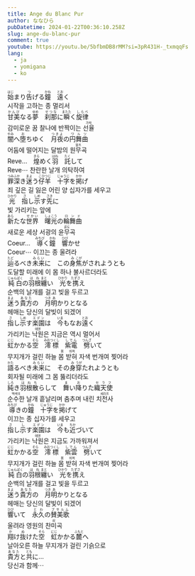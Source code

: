 ```yaml
---
title: Ange du Blanc Pur
author: ななひら
pubDatetime: 2024-01-22T00:36:10.258Z
slug: ange-du-blanc-pur
comment: true
youtube: https://youtu.be/5bfbmDB8rMM?si=3pR431H-_txmqqFs
lang:
  - ja
  - yomigana
  - ko
---
```


<div>
    <div class="lang-ja"><ruby>始<rp>(</rp><rt>はじ</rt><rp>)</rp></ruby>まり<ruby>告<rp>(</rp><rt>つ</rt><rp>)</rp></ruby>げる<ruby>鐘<rp>(</rp><rt>かね</rt><rp>)</rp></ruby>　<ruby>遠<rp>(</rp><rt>とお</rt><rp>)</rp></ruby>く</div>
    <div class="lang-ko">시작을 고하는 종 멀리서</div>
</div>
<div>
    <div class="lang-ja"><ruby>甘美<rp>(</rp><rt>かんび</rt><rp>)</rp></ruby>なる<ruby>夢<rp>(</rp><rt>ゆめ</rt><rp>)</rp></ruby>　<ruby>刹那<rp>(</rp><rt>せつな</rt><rp>)</rp></ruby>に<ruby>瞬<rp>(</rp><rt>またた</rt><rp>)</rp></ruby>く<ruby>旋律<rp>(</rp><rt>しらべ</rt><rp>)</rp></ruby></div>
    <div class="lang-ko">감미로운 꿈 찰나에 반짝이는 <ruby>선율<rp>(</rp><rt class="show">가락</rt><rp>)</rp></ruby></div>
</div>
<div>
    <div class="lang-ja"><ruby>闇<rp>(</rp><rt>やみ</rt><rp>)</rp></ruby>へ<ruby>堕<rp>(</rp><rt>お</rt><rp>)</rp></ruby>ちゆく　<ruby>月夜<rp>(</rp><rt>つきよ</rt><rp>)</rp></ruby>の<ruby>円舞曲<rp>(</rp><rt>ワルツ</rt><rp>)</rp></ruby></div>
    <div class="lang-ko">어둠에 떨어지는 달밤의 <ruby>원무곡<rp>(</rp><rt class="show">왈츠</rt><rp>)</rp></ruby></div>
</div>
<div>
    <div class="lang-ja">Reve…　<ruby>煌<rp>(</rp><rt>きら</rt><rp>)</rp></ruby>めく<ruby>羽<rp>(</rp><rt>はね</rt><rp>)</rp></ruby>　<ruby>託<rp>(</rp><rt>たく</rt><rp>)</rp></ruby>して</div>
    <div class="lang-ko">Reve⋯ 찬란한 날개 의탁하여</div>
</div>
<div>
    <div class="lang-ja"><ruby>罪<rp>(</rp><rt>つみ</rt><rp>)</rp></ruby><ruby>深<rp>(</rp><rt>ふか</rt><rp>)</rp></ruby>き<ruby>迷<rp>(</rp><rt>まよ</rt><rp>)</rp></ruby>う<ruby>仔羊<rp>(</rp><rt>こひつじ</rt><rp>)</rp></ruby>　<ruby>十字<rp>(</rp><rt>じゅうじ</rt><rp>)</rp></ruby>を<ruby>掲<rp>(</rp><rt>かか</rt><rp>)</rp></ruby>げ</div>
    <div class="lang-ko">죄 깊은 길 잃은 어린 양 십자가를 세우고</div>
</div>
<div>
    <div class="lang-ja"><ruby>光<rp>(</rp><rt>ひかり</rt><rp>)</rp></ruby>　<ruby>指<rp>(</rp><rt>さ</rt><rp>)</rp></ruby>し<ruby>示<rp>(</rp><rt>しめ</rt><rp>)</rp></ruby>す<ruby>先<rp>(</rp><rt>さき</rt><rp>)</rp></ruby>に</div>
    <div class="lang-ko">빛 가리키는 앞에</div>
</div>
<div>
    <div class="lang-ja"><ruby>新<rp>(</rp><rt>あら</rt><rp>)</rp></ruby>たな<ruby>世界<rp>(</rp><rt>せかい</rt><rp>)</rp></ruby>　<ruby>曙光<rp>(</rp><rt>しょこう</rt><rp>)</rp></ruby>の<ruby>輪舞曲<rp>(</rp><rt>ロンド</rt><rp>)</rp></ruby></div>
    <div class="lang-ko">새로운 세상 서광의 <ruby>윤무곡<rp>(</rp><rt class="show">론도</rt><rp>)</rp></ruby></div>
</div>
<div>
    <div class="lang-ja">Coeur…　<ruby>導<rp>(</rp><rt>みちび</rt><rp>)</rp></ruby>く<ruby>鐘<rp>(</rp><rt>かね</rt><rp>)</rp></ruby>　<ruby>響<rp>(</rp><rt>ひび</rt><rp>)</rp></ruby>かせ</div>
    <div class="lang-ko">Coeur⋯ 이끄는 종 울려라</div>
</div>
<div>
    <div class="lang-ja"><ruby>辿<rp>(</rp><rt>たど</rt><rp>)</rp></ruby>るべき<ruby>未来<rp>(</rp><rt>みらい</rt><rp>)</rp></ruby>に　この<ruby>身<rp>(</rp><rt>み</rt><rp>)</rp></ruby><ruby>焦<rp>(</rp><rt>こが</rt><rp>)</rp></ruby>がされようとも</div>
    <div class="lang-ko">도달할 미래에 이 몸 하나 불사르더라도</div>
</div>
<div>
    <div class="lang-ja"><ruby>純白<rp>(</rp><rt>じゅんぱく</rt><rp>)</rp></ruby>の<ruby>羽根<rp>(</rp><rt>はね</rt><rp>)</rp></ruby><ruby>纏<rp>(</rp><rt>まと</rt><rp>)</rp></ruby>い　<ruby>光<rp>(</rp><rt>ひかり</rt><rp>)</rp></ruby>を<ruby>携<rp>(</rp><rt>たずさ</rt><rp>)</rp></ruby>え</div>
    <div class="lang-ko">순백의 날개를 걸고 빚을 두르고</div>
</div>
<div>
    <div class="lang-ja"><ruby>迷<rp>(</rp><rt>まよ</rt><rp>)</rp></ruby>う<ruby>貴方<rp>(</rp><rt>あなた</rt><rp>)</rp></ruby>の　<ruby>月<rp>(</rp><rt>つき</rt><rp>)</rp></ruby><ruby>明<rp>(</rp><rt>あ</rt><rp>)</rp></ruby>かりとなる</div>
    <div class="lang-ko">헤매는 당신의 달빚이 되겠어</div>
</div>
<div>
    <div class="lang-ja"><ruby>指<rp>(</rp><rt>さ</rt><rp>)</rp></ruby>し<ruby>示<rp>(</rp><rt>しめ</rt><rp>)</rp></ruby>す<ruby>楽園<rp>(</rp><rt>エデン</rt><rp>)</rp></ruby>は　<ruby>今<rp>(</rp><rt>いま</rt><rp>)</rp></ruby>もなお<ruby>遠<rp>(</rp><rt>とお</rt><rp>)</rp></ruby>く</div>
    <div class="lang-ko">가리키는 <ruby>낙원<rp>(</rp><rt class="show">에덴</rt><rp>)</rp>은 </ruby>지금은 역시 멀어서</div>
</div>
<div>
    <div class="lang-ja"><ruby>虹<rp>(</rp><rt>にじ</rt><rp>)</rp></ruby>かかる<ruby>空<rp>(</rp><rt>そら</rt><rp>)</rp></ruby>　<ruby>澪標<rp>(</rp><rt>みおつくし</rt><rp>)</rp></ruby>　<ruby>紫電<rp>(</rp><rt>しでん</rt><rp>)</rp></ruby>　<ruby>劈<rp>(</rp><rt>つんざ</rt><rp>)</rp></ruby>いて</div>
    <div class="lang-ko">무지개가 걸린 하늘 <ruby>몸 받혀<rp>(</rp><rt class="show">몸 바쳐</rt><rp>)</rp></ruby> 자색 번개여 찢어라</div>
</div>
<div>
    <div class="lang-ja"><ruby>語<rp>(</rp><rt>かた</rt><rp>)</rp></ruby>るべき<ruby>未来<rp>(</rp><rt>みらい</rt><rp>)</rp></ruby>に　その<ruby>身<rp>(</rp><rt>み</rt><rp>)</rp></ruby><ruby>穿<rp>(</rp><rt>うが</rt><rp>)</rp></ruby>たれようとも</div>
    <div class="lang-ko">회자될 미래에 그 몸 뚫리더라도</div>
</div>
<div>
    <div class="lang-ja"><ruby>純<rp>(</rp><rt>しろ</rt><rp>)</rp></ruby>き<ruby>羽根<rp>(</rp><rt>はね</rt><rp>)</rp></ruby><ruby>散<rp>(</rp><rt>ち</rt><rp>)</rp></ruby>らして　<ruby>舞<rp>(</rp><rt>ま</rt><rp>)</rp></ruby>い<ruby>降<rp>(</rp><rt>お</rt><rp>)</rp></ruby>りた<ruby>織天使<rp>(</rp><rt>セラフ</rt><rp>)</rp></ruby></div>
    <div class="lang-ko"><ruby>순수한<rp>(</rp><rt class="show">백색의</rt><rp>)</rp></ruby> 날개 흩날리며 춤추며 내린 <ruby>치천사<rp>(</rp><rt class="show">세라프</rt><rp>)</rp></ruby></div>
</div>
<div>
    <div class="lang-ja"><ruby>導<rp>(</rp><rt>みちび</rt><rp>)</rp></ruby>きの<ruby>鐘<rp>(</rp><rt>かね</rt><rp>)</rp></ruby>　<ruby>十字<rp>(</rp><rt>じゅうじ</rt><rp>)</rp></ruby>を<ruby>掲<rp>(</rp><rt>かか</rt><rp>)</rp></ruby>げて</div>
    <div class="lang-ko">이끄는 종 십자가를 세우고</div>
</div>
<div>
    <div class="lang-ja"><ruby>指<rp>(</rp><rt>さ</rt><rp>)</rp></ruby>し<ruby>示<rp>(</rp><rt>し</rt><rp>)</rp></ruby>す<ruby>楽園<rp>(</rp><rt>エデン</rt><rp>)</rp></ruby>は　<ruby>今<rp>(</rp><rt>いま</rt><rp>)</rp></ruby>も<ruby>近<rp>(</rp><rt>ちか</rt><rp>)</rp></ruby>づいて</div>
    <div class="lang-ko">가리키는 <ruby>낙원<rp>(</rp><rt class="show">에덴</rt><rp>)</rp></ruby>은 지금도 가까워져서</div>
</div>
<div>
    <div class="lang-ja"><ruby>虹<rp>(</rp><rt>にじ</rt><rp>)</rp></ruby>かかる<ruby>空<rp>(</rp><rt>そら</rt><rp>)</rp></ruby>　<ruby>澪標<rp>(</rp><rt>みおつくし</rt><rp>)</rp></ruby>　<ruby>紫雲<rp>(</rp><rt>しでん</rt><rp>)</rp></ruby>　<ruby>劈<rp>(</rp><rt>つんざ</rt><rp>)</rp></ruby>いて</div>
    <div class="lang-ko">무지개가 걸린 하늘 <ruby>몸 받혀<rp>(</rp><rt class="show">몸 바쳐</rt><rp>)</rp></ruby> 자색 번개여 찢어라</div>
</div>
<div>
    <div class="lang-ja"><ruby>純白<rp>(</rp><rt>じゅんぱく</rt><rp>)</rp></ruby>の<ruby>羽根<rp>(</rp><rt>はね</rt><rp>)</rp></ruby><ruby>纏<rp>(</rp><rt>まと</rt><rp>)</rp></ruby>い　<ruby>光<rp>(</rp><rt>ひかり</rt><rp>)</rp></ruby>を<ruby>携<rp>(</rp><rt>たずさ</rt><rp>)</rp></ruby>え</div>
    <div class="lang-ko">순백의 날개를 걸고 빛을 두르고</div>
</div>
<div>
    <div class="lang-ja"><ruby>迷<rp>(</rp><rt>まよ</rt><rp>)</rp></ruby>う<ruby>貴方<rp>(</rp><rt>あなた</rt><rp>)</rp></ruby>の　<ruby>月<rp>(</rp><rt>つき</rt><rp>)</rp></ruby><ruby>明<rp>(</rp><rt>あ</rt><rp>)</rp></ruby>かりとなる</div>
    <div class="lang-ko">헤매는 당신의 달빛이 되겠어</div>
</div>
<div>
    <div class="lang-ja"><ruby>響<rp>(</rp><rt>ひび</rt><rp>)</rp></ruby>いて　<ruby>永久<rp>(</rp><rt>とわ</rt><rp>)</rp></ruby>の<ruby>賛美歌<rp>(</rp><rt>プサルム</rt><rp>)</rp></ruby></div>
    <div class="lang-ko">울려라 영원의 <ruby>찬미곡<rp>(</rp><rt class="show">삼</rt><rp>)</rp></ruby></div>
</div>
<div>
    <div class="lang-ja"><ruby>翔<rp>(</rp><rt>か</rt><rp>)</rp></ruby>け<ruby>抜<rp>(</rp><rt>ぬ</rt><rp>)</rp></ruby>けた<ruby>空<rp>(</rp><rt>そら</rt><rp>)</rp></ruby>　<ruby>虹<rp>(</rp><rt>にじ</rt><rp>)</rp></ruby>かかる<ruby>麓<rp>(</rp><rt>ふもと</rt><rp>)</rp></ruby>へ</div>
    <div class="lang-ko">날아오른 하늘 무지개가 걸린 기슭으로</div>
</div>
<div>
    <div class="lang-ja"><ruby>貴方<rp>(</rp><rt>あなた</rt><rp>)</rp></ruby>と<ruby>共<rp>(</rp><rt>とも</rt><rp>)</rp></ruby>に…</div>
    <div class="lang-ko">당신과 함께⋯</div>
</div>
